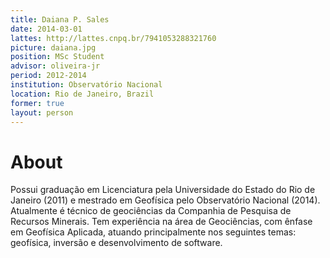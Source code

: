 ```yaml
---
title: Daiana P. Sales
date: 2014-03-01
lattes: http://lattes.cnpq.br/7941053288321760
picture: daiana.jpg
position: MSc Student
advisor: oliveira-jr
period: 2012-2014
institution: Observatório Nacional
location: Rio de Janeiro, Brazil
former: true
layout: person
---
```


# About

Possui graduação em Licenciatura pela Universidade do Estado do Rio de Janeiro
(2011) e mestrado em Geofísica pelo Observatório Nacional (2014). Atualmente é
técnico de geociências da Companhia de Pesquisa de Recursos Minerais. Tem
experiência na área de Geociências, com ênfase em Geofísica Aplicada, atuando
principalmente nos seguintes temas: geofísica, inversão e desenvolvimento de
software.

